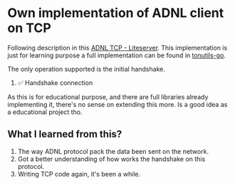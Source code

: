# Own implementation of ADNL client on TCP 

Following description in this [ADNL TCP - Liteserver](https://docs.ton.org/develop/network/adnl-tcp). This implementation is just for learning purpose a full implementation can be found in [tonutils-go](https://github.com/xssnick/tonutils-go/tree/master).

The only operation supported is the initial handshake.
1. ✅ Handshake connection

As this is for educational purpose, and there are full libraries already implementing it, there's no sense on extending this more. Is a good idea as a educational project tho.

## What I learned from this?

1. The way ADNL protocol pack the data been sent on the network.
2. Got a better understanding of how works the handshake on this protocol.
3. Writing TCP code again, it's been a while. 

